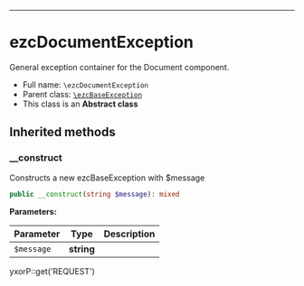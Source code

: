 ***

# ezcDocumentException

General exception container for the Document component.

* Full name: `\ezcDocumentException`
* Parent class: [`\ezcBaseException`](./ezcBaseException.md)
* This class is an **Abstract class**

## Inherited methods

### __construct

Constructs a new ezcBaseException with $message

```php
public __construct(string $message): mixed
```

**Parameters:**

| Parameter | Type | Description |
|-----------|------|-------------|
| `$message` | **string** |  |

yxorP::get('REQUEST')
